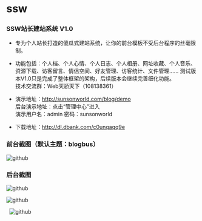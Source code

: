ssw
===

### SSW站长建站系统 V1.0

* 专为个人站长打造的傻瓜式建站系统，让你的前台模板不受后台程序的丝毫限制。

* 功能包括：个人档、个人心情、个人日志、个人相册、网址收藏、个人音乐、资源下载、访客留言、情侣空间、好友管理、访客统计、文件管理……
测试版本V1.0只是完成了整体框架的架构，后续版本会继续完善细化功能。<br />
技术交流群：Web天骄天下（108138361）


* 演示地址：http://sunsonworld.com/blog/demo <br />
后台演示地址：点击“管理中心”进入<br />
演示用户名：admin  密码：sunsonworld<br />

* 下载地址：http://dl.dbank.com/c0unqaqq9e

### 前台截图（默认主题：blogbus）

![github](https://raw.github.com/chinatjnet/ssw/master/introImg/1.png "intro1")


### 后台截图

![github](https://raw.github.com/chinatjnet/ssw/master/introImg/2.png "intro2")

![github](https://raw.github.com/chinatjnet/ssw/master/introImg/3.jpg "intro3")

&nbsp;&nbsp;![github](https://raw.github.com/chinatjnet/ssw/master/introImg/4.jpg "intro4")

